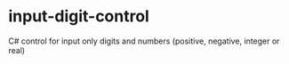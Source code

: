 # input-digit-control
C# control for input only digits and numbers (positive, negative, integer or real)
